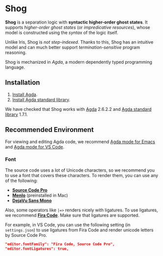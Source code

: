 # Shog

**Shog** is a separation logic with **syntactic higher-order ghost states**.
It supports *higher-order ghost states* (or *impredicative resources*),
whose model is constructed using the *syntax* of the logic itself.

Unlike Iris, Shog is *not step-indexed*.
Thanks to this, Shog has an intuitive model and can much better support
*termination-sensitive* program reasoning.

Shog is mechanized in *Agda*, a modern dependently typed programming language.

## Installation

1. [Install Agda](https://agda.readthedocs.io/en/latest/getting-started/installation.html).
2. [Install Agda standard library](https://github.com/agda/agda-stdlib/blob/master/notes/installation-guide.md).

We have checked that Shog works with
[Agda](https://github.com/agda/agda) 2.6.2.2
and [Agda standard library](https://github.com/agda/agda-stdlib) 1.7.1.

## Recommended Environment

For viewing and editing Agda code, we recommend
[Agda mode for Emacs](https://agda.readthedocs.io/en/latest/tools/emacs-mode.html)
and [Agda mode for VS Code](https://marketplace.visualstudio.com/items?itemName=banacorn.agda-mode).

### Font

The source code uses a lot of Unicode characters, so we recommend you to use
a font that covers these characters.
To render them, you can use any of the following:
- [**Source Code Pro**](https://github.com/adobe-fonts/source-code-pro)
- [**Menlo**](https://en.wikipedia.org/wiki/Menlo_(typeface))
  (preinstalled in Mac)
- [**DejaVu Sans Mono**](https://dejavu-fonts.github.io/)

Also, some operators like `|=>` renders nicely with ligatures.
To use ligatures, we recommend [**Fira Code**](https://github.com/tonsky/FiraCode).
Make sure that ligatures are supported.

For example, in VS Code, you can use the following setting (in `settings.json`)
to use ligatures from Fira Code and render unicode letters by Source Code Pro.
```json
"editor.fontFamily": "Fira Code, Source Code Pro",
"editor.fontLigatures": true,
```
